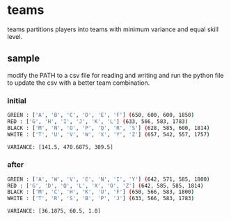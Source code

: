 # teams

teams partitions players into teams with minimum variance and equal skill level.

## sample

modify the PATH to a csv file for reading and writing and run the python file to update the csv with a better team combination.

### initial

```bash
GREEN : ['A', 'B', 'C', 'D', 'E', 'F'] (650, 600, 600, 1850)
RED : ['G', 'H', 'I', 'J', 'K', 'L'] (633, 566, 583, 1783)
BLACK : ['M', 'N', 'O', 'P', 'Q', 'R', 'S'] (628, 585, 600, 1814)
WHITE : ['T', 'U', 'V', 'W', 'X', 'Y', 'Z'] (657, 542, 557, 1757)

VARIANCE: [141.5, 470.6875, 309.5]
```

### after

```bash
GREEN : ['A', 'W', 'V', 'E', 'N', 'I', 'Y'] (642, 571, 585, 1800)
RED : ['G', 'D', 'Q', 'L', 'X', 'O', 'Z'] (642, 585, 585, 1814)
BLACK : ['M', 'C', 'H', 'K', 'U', 'F'] (650, 566, 583, 1800)
WHITE : ['T', 'R', 'S', 'B', 'P', 'J'] (633, 566, 583, 1783)

VARIANCE: [36.1875, 60.5, 1.0]
```
